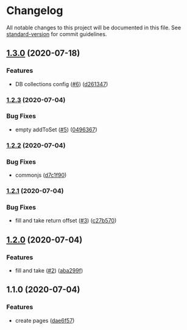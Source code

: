 # Changelog

All notable changes to this project will be documented in this file. See [standard-version](https://github.com/conventional-changelog/standard-version) for commit guidelines.

## [1.3.0](https://github.com/kobiburnley/offset-manager/compare/v1.2.3...v1.3.0) (2020-07-18)


### Features

* DB collections config ([#6](https://github.com/kobiburnley/offset-manager/issues/6)) ([d261347](https://github.com/kobiburnley/offset-manager/commit/d261347bde6d7d405f969964466652891b0922b9))

### [1.2.3](https://github.com/kobiburnley/offset-manager/compare/v1.2.2...v1.2.3) (2020-07-04)


### Bug Fixes

* empty addToSet ([#5](https://github.com/kobiburnley/offset-manager/issues/5)) ([0496367](https://github.com/kobiburnley/offset-manager/commit/0496367690ab3e40c4d20cfa35060fc836c9536b))

### [1.2.2](https://github.com/kobiburnley/offset-manager/compare/v1.2.1...v1.2.2) (2020-07-04)


### Bug Fixes

* commonjs ([d7c1f90](https://github.com/kobiburnley/offset-manager/commit/d7c1f90f370fd2bd4aee8f59350b4489ae4a8350))

### [1.2.1](https://github.com/kobiburnley/offset-manager/compare/v1.2.0...v1.2.1) (2020-07-04)


### Bug Fixes

* fill and take return offset ([#3](https://github.com/kobiburnley/offset-manager/issues/3)) ([c27b570](https://github.com/kobiburnley/offset-manager/commit/c27b570117afcedc14427e21ff6666cd5d66fbd7))

## [1.2.0](https://github.com/kobiburnley/offset-manager/compare/v1.1.0...v1.2.0) (2020-07-04)


### Features

* fill and take ([#2](https://github.com/kobiburnley/offset-manager/issues/2)) ([aba299f](https://github.com/kobiburnley/offset-manager/commit/aba299f2c4d6f90470bee2c318217ebb7cae44a9))

## 1.1.0 (2020-07-04)


### Features

* create pages ([dae6f57](https://github.com/kobiburnley/offset-manager/commit/dae6f572be6bf8004b97e3a5fa10bf798e1e8c26))
